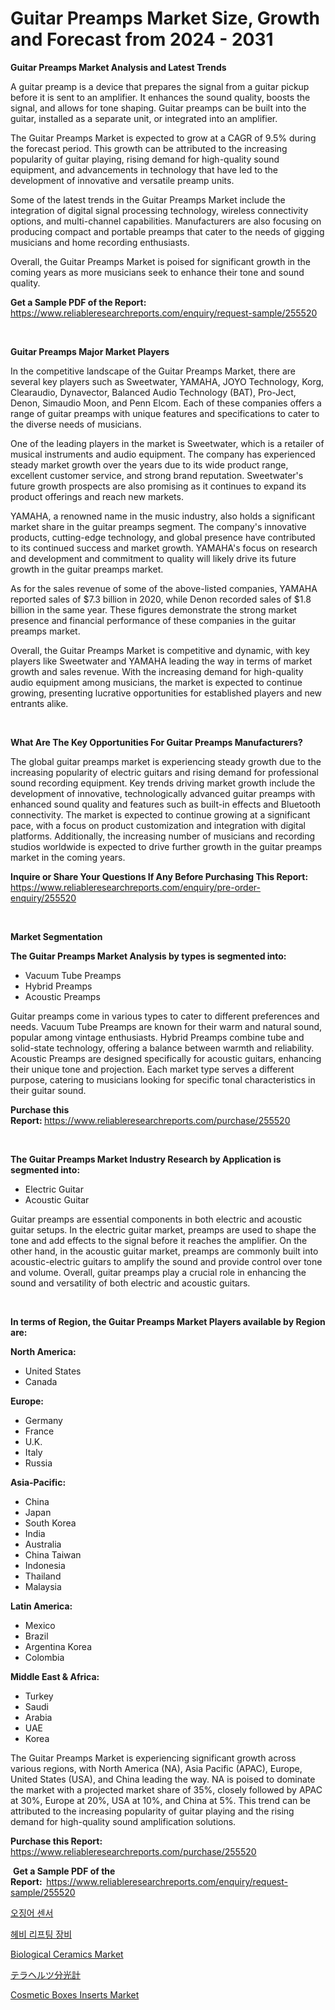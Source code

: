<p><h1>Guitar Preamps Market Size, Growth and Forecast from 2024 - 2031</h1></p><p><strong>Guitar Preamps Market Analysis and Latest Trends</strong></p>
<p><p>A guitar preamp is a device that prepares the signal from a guitar pickup before it is sent to an amplifier. It enhances the sound quality, boosts the signal, and allows for tone shaping. Guitar preamps can be built into the guitar, installed as a separate unit, or integrated into an amplifier.</p><p>The Guitar Preamps Market is expected to grow at a CAGR of 9.5% during the forecast period. This growth can be attributed to the increasing popularity of guitar playing, rising demand for high-quality sound equipment, and advancements in technology that have led to the development of innovative and versatile preamp units.</p><p>Some of the latest trends in the Guitar Preamps Market include the integration of digital signal processing technology, wireless connectivity options, and multi-channel capabilities. Manufacturers are also focusing on producing compact and portable preamps that cater to the needs of gigging musicians and home recording enthusiasts.</p><p>Overall, the Guitar Preamps Market is poised for significant growth in the coming years as more musicians seek to enhance their tone and sound quality.</p></p>
<p><strong>Get a Sample PDF of the Report:&nbsp;</strong> <a href="https://www.reliableresearchreports.com/enquiry/request-sample/255520">https://www.reliableresearchreports.com/enquiry/request-sample/255520</a></p>
<p>&nbsp;</p>
<p><strong>Guitar Preamps Major Market Players</strong></p>
<p><p>In the competitive landscape of the Guitar Preamps Market, there are several key players such as Sweetwater, YAMAHA, JOYO Technology, Korg, Clearaudio, Dynavector, Balanced Audio Technology (BAT), Pro-Ject, Denon, Simaudio Moon, and Penn Elcom. Each of these companies offers a range of guitar preamps with unique features and specifications to cater to the diverse needs of musicians.</p><p>One of the leading players in the market is Sweetwater, which is a retailer of musical instruments and audio equipment. The company has experienced steady market growth over the years due to its wide product range, excellent customer service, and strong brand reputation. Sweetwater's future growth prospects are also promising as it continues to expand its product offerings and reach new markets.</p><p>YAMAHA, a renowned name in the music industry, also holds a significant market share in the guitar preamps segment. The company's innovative products, cutting-edge technology, and global presence have contributed to its continued success and market growth. YAMAHA's focus on research and development and commitment to quality will likely drive its future growth in the guitar preamps market.</p><p>As for the sales revenue of some of the above-listed companies, YAMAHA reported sales of $7.3 billion in 2020, while Denon recorded sales of $1.8 billion in the same year. These figures demonstrate the strong market presence and financial performance of these companies in the guitar preamps market.</p><p>Overall, the Guitar Preamps Market is competitive and dynamic, with key players like Sweetwater and YAMAHA leading the way in terms of market growth and sales revenue. With the increasing demand for high-quality audio equipment among musicians, the market is expected to continue growing, presenting lucrative opportunities for established players and new entrants alike.</p></p>
<p>&nbsp;</p>
<p><strong>What Are The Key Opportunities For Guitar Preamps Manufacturers?</strong></p>
<p><p>The global guitar preamps market is experiencing steady growth due to the increasing popularity of electric guitars and rising demand for professional sound recording equipment. Key trends driving market growth include the development of innovative, technologically advanced guitar preamps with enhanced sound quality and features such as built-in effects and Bluetooth connectivity. The market is expected to continue growing at a significant pace, with a focus on product customization and integration with digital platforms. Additionally, the increasing number of musicians and recording studios worldwide is expected to drive further growth in the guitar preamps market in the coming years.</p></p>
<p><strong>Inquire or Share Your Questions If Any Before Purchasing This Report:</strong> <a href="https://www.reliableresearchreports.com/enquiry/pre-order-enquiry/255520">https://www.reliableresearchreports.com/enquiry/pre-order-enquiry/255520</a></p>
<p>&nbsp;</p>
<p><strong>Market Segmentation</strong></p>
<p><strong>The Guitar Preamps Market Analysis by types is segmented into:</strong></p>
<p><ul><li>Vacuum Tube Preamps</li><li>Hybrid Preamps</li><li>Acoustic Preamps</li></ul></p>
<p><p>Guitar preamps come in various types to cater to different preferences and needs. Vacuum Tube Preamps are known for their warm and natural sound, popular among vintage enthusiasts. Hybrid Preamps combine tube and solid-state technology, offering a balance between warmth and reliability. Acoustic Preamps are designed specifically for acoustic guitars, enhancing their unique tone and projection. Each market type serves a different purpose, catering to musicians looking for specific tonal characteristics in their guitar sound.</p></p>
<p><strong>Purchase this Report:&nbsp;</strong><a href="https://www.reliableresearchreports.com/purchase/255520">https://www.reliableresearchreports.com/purchase/255520</a></p>
<p>&nbsp;</p>
<p><strong>The Guitar Preamps Market Industry Research by Application is segmented into:</strong></p>
<p><ul><li>Electric Guitar</li><li>Acoustic Guitar</li></ul></p>
<p><p>Guitar preamps are essential components in both electric and acoustic guitar setups. In the electric guitar market, preamps are used to shape the tone and add effects to the signal before it reaches the amplifier. On the other hand, in the acoustic guitar market, preamps are commonly built into acoustic-electric guitars to amplify the sound and provide control over tone and volume. Overall, guitar preamps play a crucial role in enhancing the sound and versatility of both electric and acoustic guitars.</p></p>
<p>&nbsp;</p>
<p><strong>In terms of Region, the Guitar Preamps Market Players available by Region are:</strong></p>
<p>
    <p> <strong> North America: </strong>
        <ul>
            <li>United States</li>
            <li>Canada</li>
        </ul>
        </p> 
    <p> <strong> Europe: </strong>
        <ul>
            <li>Germany</li>
            <li>France</li>
            <li>U.K.</li>
            <li>Italy</li>
            <li>Russia</li>
        </ul>
        </p> 
    <p> <strong> Asia-Pacific: </strong>
        <ul>
            <li>China</li>
            <li>Japan</li>
            <li>South Korea</li>
            <li>India</li>
            <li>Australia</li>
            <li>China Taiwan</li>
            <li>Indonesia</li>
            <li>Thailand</li>
            <li>Malaysia</li>
        </ul>
        </p> 
    <p> <strong> Latin America: </strong>
        <ul>
            <li>Mexico</li>
            <li>Brazil</li>
            <li>Argentina Korea</li>
            <li>Colombia</li>
        </ul>
        </p> 
    <p> <strong> Middle East & Africa: </strong>
        <ul>
            <li>Turkey</li>
            <li>Saudi</li>
            <li>Arabia</li>
            <li>UAE</li>
            <li>Korea</li>
        </ul>
    </p>
    </p>
<p><p>The Guitar Preamps Market is experiencing significant growth across various regions, with North America (NA), Asia Pacific (APAC), Europe, United States (USA), and China leading the way. NA is poised to dominate the market with a projected market share of 35%, closely followed by APAC at 30%, Europe at 20%, USA at 10%, and China at 5%. This trend can be attributed to the increasing popularity of guitar playing and the rising demand for high-quality sound amplification solutions.</p></p>
<p><strong>Purchase this Report: </strong><a href="https://www.reliableresearchreports.com/purchase/255520">https://www.reliableresearchreports.com/purchase/255520</a></p>
<p>&nbsp;<strong>Get a Sample PDF of the Report:&nbsp;&nbsp;</strong><a href="https://www.reliableresearchreports.com/enquiry/request-sample/255520">https://www.reliableresearchreports.com/enquiry/request-sample/255520</a></p>
<p><strong></strong></p>
<p><p><a href="https://medium.com/@do_trejo/%EC%98%A4%EC%A7%95%EC%96%B4-%EC%84%BC%EC%84%9C-%EC%8B%9C%EC%9E%A5%EC%9D%80-%EC%8B%9C%EC%9E%A5-%EC%A0%90%EC%9C%A0%EC%9C%A8-%ED%81%AC%EA%B8%B0-%EB%B0%8F-2031%EB%85%84%EA%B9%8C%EC%A7%80%EC%9D%98-%EC%98%88%EC%83%81-%EC%98%88%EC%B8%A1%EC%97%90-%EC%B4%88%EC%A0%90%EC%9D%84-%EB%A7%9E%EC%B6%A5%EB%8B%88%EB%8B%A4-8e6884e463fc">오징어 센서</a></p><p><a href="https://medium.com/@do_trejo/%EC%A4%91%EC%9E%A5%EB%B9%84-%EC%8B%9C%EC%9E%A5-%EB%B6%84%EC%84%9D-%EA%B7%B8-%EC%97%B0%ED%8F%89%EA%B7%A0-%EC%84%B1%EC%9E%A5%EB%A5%A0-%EC%8B%9C%EC%9E%A5-%EC%84%B8%EB%B6%84%ED%99%94-%EB%B0%8F-%EC%84%B8%EA%B3%84%EC%A0%81-%EC%82%B0%EC%97%85-%EA%B0%9C%EC%9A%94-3a968895c2be">헤비 리프팅 장비</a></p><p><a href="https://view.publitas.com/reportprime-1/biological-ceramics-market-a-comprehensive-report-of-its-market-share-growth-trends-2024-2031/">Biological Ceramics Market</a></p><p><a href="https://medium.com/@dwighthuels1/%E3%83%86%E3%83%A9%E3%83%98%E3%83%AB%E3%83%84%E5%88%86%E5%85%89%E8%A8%88%E5%B8%82%E5%A0%B4%E3%83%AC%E3%83%9D%E3%83%BC%E3%83%88%E3%81%AF-%E3%81%93%E3%81%AE%E5%B8%82%E5%A0%B4%E3%81%AE%E6%9C%80%E6%96%B0%E3%83%88%E3%83%AC%E3%83%B3%E3%83%89%E3%82%84%E6%88%90%E9%95%B7%E6%A9%9F%E4%BC%9A%E3%82%92%E6%98%8E%E3%82%89%E3%81%8B%E3%81%AB%E3%81%97%E3%81%A6%E3%81%84%E3%81%BE%E3%81%99-04a16d454607">テラヘルツ分光計</a></p><p><a href="https://sudsy-motorcycle-bbc.notion.site/Cosmetic-Boxes-Inserts-Market-Size-Evaluating-its-Market-Trends-Growth-and-Projections-2024-203-d5d6f6890beb4889926a17d720bada37">Cosmetic Boxes Inserts Market</a></p></p>